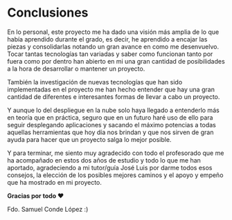
# Conclusiones

En lo personal, este proyecto me ha dado una visión más amplia de lo que había aprendido durante el grado, es decir, he aprendido a encajar las piezas y consolidarlas notando un gran avance en como me desenvuelvo.
Tocar tantas tecnologías tan variadas y saber como funcionan tanto por fuera como por dentro han abierto en mi una gran cantidad de posibilidades a la hora de desarrollar o mantener un proyecto.

También la investigación de nuevas tecnologías que han sido implementadas en el proyecto me han hecho entender que hay una gran cantidad de diferentes e interesantes formas de llevar a cabo un proyecto.

Y aunque lo del despliegue en la nube solo haya llegado a entenderlo más en teoría que en práctica, seguro que en un futuro haré uso de ello para seguir desplegando aplicaciones y sacando el máximo potencias a todas aquellas herramientas que hoy día nos brindan y que nos sirven de gran ayuda para hacer que un proyecto salga lo mejor posible.

Y para terminar, me siento muy agradecido con todo el profesorado que me ha acompañado en estos dos años de estudio y todo lo que me han aportado, agradeciendo a mi tutor/guía José Luis por darme todos esos consejos, la elección de los posibles mejores caminos y el apoyo y empeño que ha mostrado en mi proyecto.

**Gracias por todo ♥**

Fdo. Samuel Conde López :)
 
